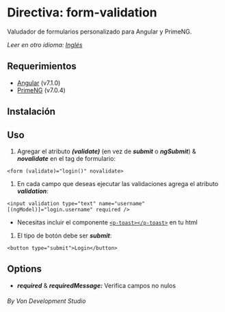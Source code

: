 # Directiva: form-validation
Valudador de formularios personalizado para Angular y PrimeNG.

_Leer en otro idioma: [Inglés](README.md)_

## Requerimientos
* [Angular](https://angular.io/guide/quickstart) (v7.1.0)
* [PrimeNG](https://www.primefaces.org/primeng/#/setup) (v7.0.4)

## Instalación


## Uso
1. Agregar el atributo _**(validate)**_ (en vez de _**submit**_ o _**ngSubmit**_) & _**novalidate**_ en el tag de formulario:
```
<form (validate)="login()" novalidate>
```
1. En cada campo que deseas ejecutar las validaciones agrega el atributo _**validation**_:
```
<input validation type="text" name="username" [(ngModel)]="login.username" required />
```
  * Necesitas incluir el componente [```<p-toast></p-toast>```](https://www.primefaces.org/primeng/#/toast) en tu html

1.  El tipo de botón debe ser _**submit**_:
```
<button type="submit">Login</button>
```

## Options

* _**required**_ & _**requiredMessage:**_ Verifica campos no nulos


###### _By Von Development Studio_
